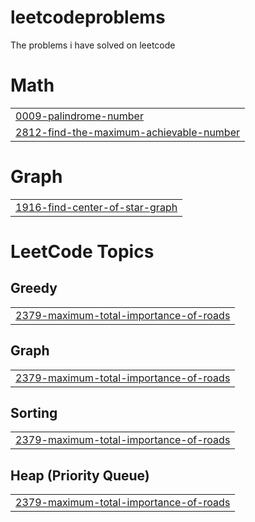 # leetcodeproblems
The problems i have solved on leetcode


# Math
|  |
| ------- |
| [0009-palindrome-number](https://github.com/28483938/leetcodeproblems/tree/master/0009-palindrome-number) |
| [2812-find-the-maximum-achievable-number](https://github.com/28483938/leetcodeproblems/tree/master/2812-find-the-maximum-achievable-number) |
# Graph
|  |
| ------- |
| [1916-find-center-of-star-graph](https://github.com/28483938/leetcodeproblems/tree/master/1916-find-center-of-star-graph) |
<!---LeetCode Topics Start-->
# LeetCode Topics
## Greedy
|  |
| ------- |
| [2379-maximum-total-importance-of-roads](https://github.com/28483938/leetcodeproblems/tree/master/2379-maximum-total-importance-of-roads) |
## Graph
|  |
| ------- |
| [2379-maximum-total-importance-of-roads](https://github.com/28483938/leetcodeproblems/tree/master/2379-maximum-total-importance-of-roads) |
## Sorting
|  |
| ------- |
| [2379-maximum-total-importance-of-roads](https://github.com/28483938/leetcodeproblems/tree/master/2379-maximum-total-importance-of-roads) |
## Heap (Priority Queue)
|  |
| ------- |
| [2379-maximum-total-importance-of-roads](https://github.com/28483938/leetcodeproblems/tree/master/2379-maximum-total-importance-of-roads) |
<!---LeetCode Topics End-->
